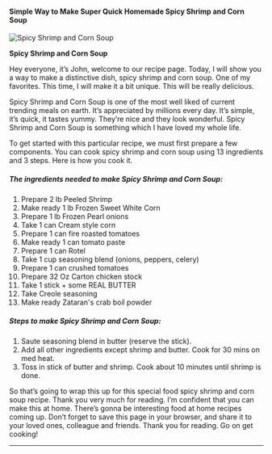             

#### Simple Way to Make Super Quick Homemade Spicy Shrimp and Corn Soup

![Spicy Shrimp and Corn Soup](https://img-global.cpcdn.com/recipes/6e8edb3ab069c4b8/751x532cq70/spicy-shrimp-and-corn-soup-recipe-main-photo.jpg)

**Spicy Shrimp and Corn Soup**

Hey everyone, it’s John, welcome to our recipe page. Today, I will show you a way to make a distinctive dish, spicy shrimp and corn soup. One of my favorites. This time, I will make it a bit unique. This will be really delicious.

Spicy Shrimp and Corn Soup is one of the most well liked of current trending meals on earth. It’s appreciated by millions every day. It’s simple, it’s quick, it tastes yummy. They’re nice and they look wonderful. Spicy Shrimp and Corn Soup is something which I have loved my whole life.

To get started with this particular recipe, we must first prepare a few components. You can cook spicy shrimp and corn soup using 13 ingredients and 3 steps. Here is how you cook it.

##### The ingredients needed to make Spicy Shrimp and Corn Soup:

1.  Prepare 2 lb Peeled Shrimp
2.  Make ready 1 lb Frozen Sweet White Corn
3.  Prepare 1 lb Frozen Pearl onions
4.  Take 1 can Cream style corn
5.  Prepare 1 can fire roasted tomatoes
6.  Make ready 1 can tomato paste
7.  Prepare 1 can Rotel
8.  Take 1 cup seasoning blend (onions, peppers, celery)
9.  Prepare 1 can crushed tomatoes
10.  Prepare 32 Oz Carton chicken stock
11.  Take 1 stick + some REAL BUTTER
12.  Take Creole seasoning
13.  Make ready Zataran's crab boil powder

##### Steps to make Spicy Shrimp and Corn Soup:

1.  Saute seasoning blend in butter (reserve the stick).
2.  Add all other ingredients except shrimp and butter. Cook for 30 mins on med heat.
3.  Toss in stick of butter and shrimp. Cook about 10 minutes until shrimp is done.

So that’s going to wrap this up for this special food spicy shrimp and corn soup recipe. Thank you very much for reading. I’m confident that you can make this at home. There’s gonna be interesting food at home recipes coming up. Don’t forget to save this page in your browser, and share it to your loved ones, colleague and friends. Thank you for reading. Go on get cooking!

* * *